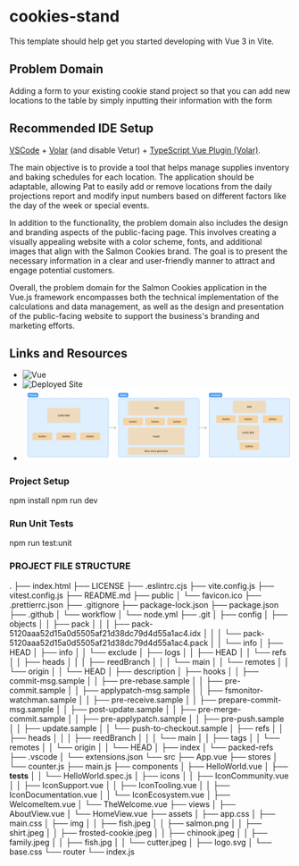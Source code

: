 # cookies-stand

This template should help get you started developing with Vue 3 in Vite.

## Problem Domain

Adding a form to your existing cookie stand project so that you can add new locations to the table by simply inputting their information with the form

## Recommended IDE Setup

[VSCode](https://code.visualstudio.com/) + [Volar](https://marketplace.visualstudio.com/items?itemName=Vue.volar) (and disable Vetur) + [TypeScript Vue Plugin (Volar)](https://marketplace.visualstudio.com/items?itemName=Vue.vscode-typescript-vue-plugin).

The main objective is to provide a tool that helps manage supplies inventory and baking schedules for each location. The application should be adaptable, allowing Pat to easily add or remove locations from the daily projections report and modify input numbers based on different factors like the day of the week or special events.

In addition to the functionality, the problem domain also includes the design and branding aspects of the public-facing page. This involves creating a visually appealing website with a color scheme, fonts, and additional images that align with the Salmon Cookies brand. The goal is to present the necessary information in a clear and user-friendly manner to attract and engage potential customers.

Overall, the problem domain for the Salmon Cookies application in the Vue.js framework encompasses both the technical implementation of the calculations and data management, as well as the design and presentation of the public-facing website to support the business's branding and marketing efforts.

## Links and Resources

- ![Vue](https://canvas.instructure.com/courses/6745216/assignments/37279120)
- ![Deployed Site](https://salmon-cookies.netlify.app/)
- ![UML](lab40UML.png)

### Project Setup

npm install
npm run dev

### Run Unit Tests

npm run test:unit

### PROJECT FILE STRUCTURE

.
├── index.html
├── LICENSE
├── .eslintrc.cjs
├── vite.config.js
├── vitest.config.js
├── README.md
├── public
│ └── favicon.ico
├── .prettierrc.json
├── .gitignore
├── package-lock.json
├── package.json
├── .github
│ └── workflow
│ └── node.yml
├── .git
│ ├── config
│ ├── objects
│ │ ├── pack
│ │ │ ├── pack-5120aaa52d15a0d5505af21d38dc79d4d55a1ac4.idx
│ │ │ └── pack-5120aaa52d15a0d5505af21d38dc79d4d55a1ac4.pack
│ │ └── info
│ ├── HEAD
│ ├── info
│ │ └── exclude
│ ├── logs
│ │ ├── HEAD
│ │ └── refs
│ │ ├── heads
│ │ │ ├── reedBranch
│ │ │ └── main
│ │ └── remotes
│ │ └── origin
│ │ └── HEAD
│ ├── description
│ ├── hooks
│ │ ├── commit-msg.sample
│ │ ├── pre-rebase.sample
│ │ ├── pre-commit.sample
│ │ ├── applypatch-msg.sample
│ │ ├── fsmonitor-watchman.sample
│ │ ├── pre-receive.sample
│ │ ├── prepare-commit-msg.sample
│ │ ├── post-update.sample
│ │ ├── pre-merge-commit.sample
│ │ ├── pre-applypatch.sample
│ │ ├── pre-push.sample
│ │ ├── update.sample
│ │ └── push-to-checkout.sample
│ ├── refs
│ │ ├── heads
│ │ │ ├── reedBranch
│ │ │ └── main
│ │ ├── tags
│ │ └── remotes
│ │ └── origin
│ │ └── HEAD
│ ├── index
│ └── packed-refs
├── .vscode
│ └── extensions.json
└── src
├── App.vue
├── stores
│ └── counter.js
├── main.js
├── components
│ ├── HelloWorld.vue
│ ├── **tests**
│ │ └── HelloWorld.spec.js
│ ├── icons
│ │ ├── IconCommunity.vue
│ │ ├── IconSupport.vue
│ │ ├── IconTooling.vue
│ │ ├── IconDocumentation.vue
│ │ └── IconEcosystem.vue
│ ├── WelcomeItem.vue
│ └── TheWelcome.vue
├── views
│ ├── AboutView.vue
│ └── HomeView.vue
├── assets
│ ├── app.css
│ ├── main.css
│ ├── img
│ │ ├── fish.jpeg
│ │ ├── salmon.png
│ │ ├── shirt.jpeg
│ │ ├── frosted-cookie.jpeg
│ │ ├── chinook.jpeg
│ │ ├── family.jpeg
│ │ ├── fish.jpg
│ │ └── cutter.jpeg
│ ├── logo.svg
│ └── base.css
└── router
└── index.js
